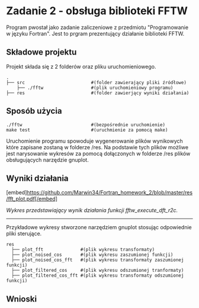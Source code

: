 # Zadanie 2 - obsługa biblioteki FFTW

Program pwostał jako zadanie zaliczeniowe z przedmiotu "Programowanie w języku Fortran". Jest to prgram prezentujący działanie biblioteki FFTW.

## Składowe projektu

Projekt składa się z 2 folderów oraz pliku uruchomieniowego.
```
.
├── src                         #(folder zawierający pliki źródłowe)
    ├── ./fftw                  #(plik uruchomieniowy programu)
├── res                         #(folder zawierjący wyniki działania)
```

## Sposób użycia
```
./fftw                          #(bezpośrednie uruchomienie)
make test                       #(uruchmienie za pomocą make)
```

Uruchomienie programu spowoduje wygenerowanie plików wynikowych które zapisane zostaną w folderze /res. Na podstawie tych plików możliwe jest narysowanie wykresów za pomocą dołączonych w folderze /res plików obsługujących narzędzie gnuplot.

## Wyniki działania

[embed]https://github.com/Marwin34/Fortran_homework_2/blob/master/res/fft_plot.pdf[/embed]
    
_Wykres przedstawiający wynik działania funkcji fftw_execute_dft_r2c._

___

Przykładowe wykresy stworzone narzędziem gnuplot stosując odpowiednie pliki sterujące.

```
res
  ├── plot_fft              #(plik wykresu transformaty)
  ├── plot_noised_cos       #(plik wykresu zaszumionej funkcji)
  ├── plot_noised_cos_fft   #(plik wykresu transformaty zaszumionej funkcji)
  ├── plot_filtered_cos     #(plik wykresu odszumionej tranformaty)
  ├── plot_filtered_cos_fft #(plik wykresu transformaty odszumionej funkcji)
```

## Wnioski
